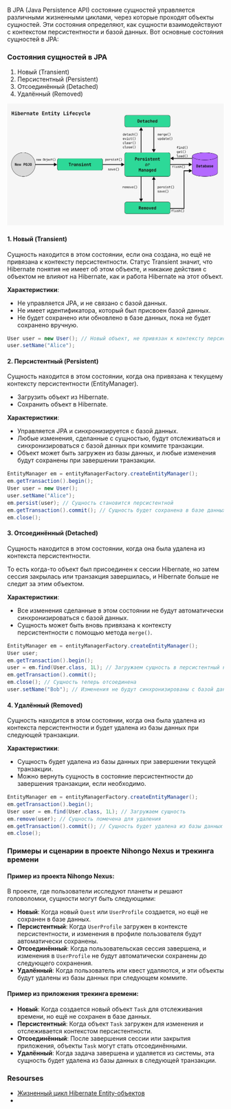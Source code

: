 В JPA (Java Persistence API) состояние сущностей управляется различными жизненными циклами, через которые проходят объекты сущностей. Эти состояния определяют, как сущности взаимодействуют с контекстом персистентности и базой данных. Вот основные состояния сущностей в JPA:

### Состояния сущностей в JPA

1. Новый (Transient)
2. Персистентный (Persistent)
3. Отсоединённый (Detached)
4. Удалённый (Removed)

![](../../../_res/entity-state.png)

#### 1. Новый (Transient)

Сущность находится в этом состоянии, если она создана, но ещё не привязана к контексту персистентности. Статус Transient значит, что Hibernate понятия не имеет об этом объекте, и никакие действия с объектом не влияют на Hibernate, как и работа Hibernate на этот объект.

**Характеристики**:

- Не управляется JPA, и не связано с базой данных.
- Не имеет идентификатора, который был присвоен базой данных.
- Не будет сохранено или обновлено в базе данных, пока не будет сохранено вручную.

```java
User user = new User(); // Новый объект, не привязан к контексту персистентности
user.setName("Alice");
```

#### 2. Персистентный (Persistent)

Сущность находится в этом состоянии, когда она привязана к текущему контексту персистентности (EntityManager).

- Загрузить объект из Hibernate.
- Сохранить объект в Hibernate.

**Характеристики**:

- Управляется JPA и синхронизируется с базой данных.
- Любые изменения, сделанные с сущностью, будут отслеживаться и синхронизироваться с базой данных при коммите транзакции.
- Объект может быть загружен из базы данных, и любые изменения будут сохранены при завершении транзакции.

```java
EntityManager em = entityManagerFactory.createEntityManager();
em.getTransaction().begin();
User user = new User();
user.setName("Alice");
em.persist(user); // Сущность становится персистентной
em.getTransaction().commit(); // Сущность будет сохранена в базе данных
em.close();
```


#### 3. Отсоединённый (Detached)

Сущность находится в этом состоянии, когда она была удалена из контекста персистентности. 

То есть когда-то объект был присоединен к сессии Hibernate, но затем сессия закрылась или транзакция завершилась, и Hibernate больше не следит за этим объектом.

**Характеристики**:

- Все изменения сделанные в этом состоянии не будут автоматически синхронизироваться с базой данных.
- Сущность может быть вновь привязана к контексту персистентности с помощью метода `merge()`.

```java
EntityManager em = entityManagerFactory.createEntityManager();
User user;
em.getTransaction().begin();
user = em.find(User.class, 1L); // Загружаем сущность в персистентный контекст
em.getTransaction().commit();
em.close(); // Сущность теперь отсоединена
user.setName("Bob"); // Изменения не будут синхронизированы с базой данных
```

#### 4. Удалённый (Removed)

Сущность находится в этом состоянии, когда она была удалена из контекста персистентности и будет удалена из базы данных при следующей транзакции.

**Характеристики**:

- Сущность будет удалена из базы данных при завершении текущей транзакции.
- Можно вернуть сущность в состояние персистентности до завершения транзакции, если необходимо.

```java
EntityManager em = entityManagerFactory.createEntityManager();
em.getTransaction().begin();
User user = em.find(User.class, 1L); // Загружаем сущность
em.remove(user); // Сущность помечена для удаления
em.getTransaction().commit(); // Сущность будет удалена из базы данных
em.close();
```

### Примеры и сценарии в проекте Nihongo Nexus и трекинга времени

#### Пример из проекта Nihongo Nexus:

В проекте, где пользователи исследуют планеты и решают головоломки, сущности могут быть следующими:

- **Новый**: Когда новый `Quest` или `UserProfile` создается, но ещё не сохранен в базе данных.
- **Персистентный**: Когда `UserProfile` загружен в контексте персистентности, и изменения в профиле пользователя будут автоматически сохранены.
- **Отсоединённый**: Когда пользовательская сессия завершена, и изменения в `UserProfile` не будут автоматически сохранены до следующего сохранения.
- **Удалённый**: Когда пользователь или квест удаляются, и эти объекты будут удалены из базы данных при следующем коммите.

#### Пример из приложения трекинга времени:

- **Новый**: Когда создается новый объект `Task` для отслеживания времени, но ещё не сохранен в базе данных.
- **Персистентный**: Когда объект `Task` загружен для изменения и отслеживается контекстом персистентности.
- **Отсоединённый**: После завершения сессии или закрытия приложения, объекты `Task` могут стать отсоединёнными.
- **Удалённый**: Когда задача завершена и удаляется из системы, эта сущность будет удалена из базы данных в следующей транзакции.

### Resourses

- [Жизненный цикл Hibernate Entity-объектов](https://javarush.com/quests/lectures/questhibernate.level11.lecture00)
- 